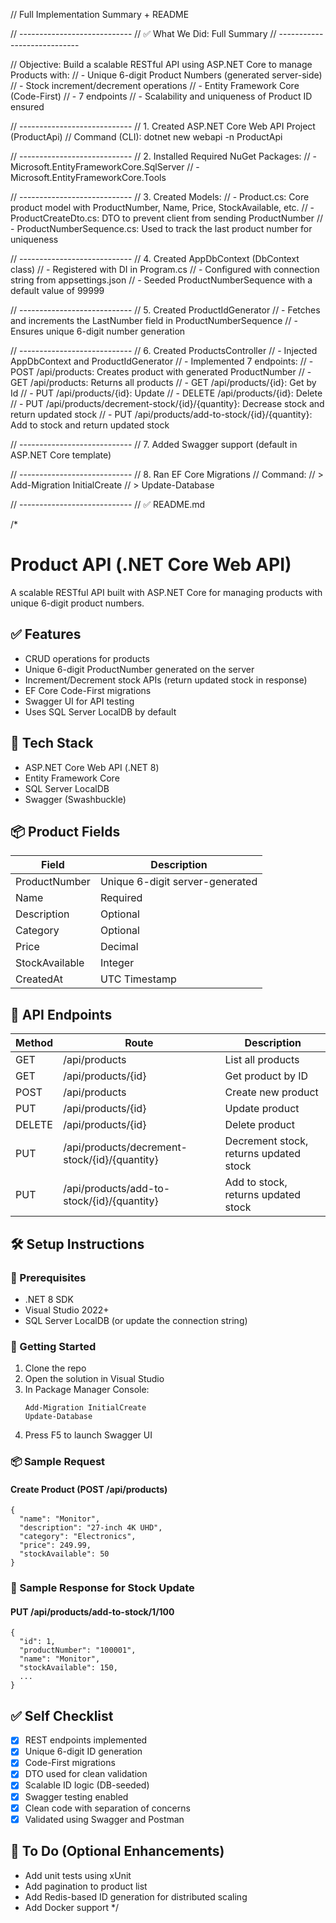 ﻿// Full Implementation Summary + README

// ----------------------------
// ✅ What We Did: Full Summary
// ----------------------------

//  Objective: Build a scalable RESTful API using ASP.NET Core to manage Products with:
// - Unique 6-digit Product Numbers (generated server-side)
// - Stock increment/decrement operations
// - Entity Framework Core (Code-First)
// - 7 endpoints
// - Scalability and uniqueness of Product ID ensured

// ----------------------------
// 1. Created ASP.NET Core Web API Project (ProductApi)
// Command (CLI): dotnet new webapi -n ProductApi

// ----------------------------
// 2. Installed Required NuGet Packages:
// - Microsoft.EntityFrameworkCore.SqlServer
// - Microsoft.EntityFrameworkCore.Tools

// ----------------------------
// 3. Created Models:
// - Product.cs: Core product model with ProductNumber, Name, Price, StockAvailable, etc.
// - ProductCreateDto.cs: DTO to prevent client from sending ProductNumber
// - ProductNumberSequence.cs: Used to track the last product number for uniqueness

// ----------------------------
// 4. Created AppDbContext (DbContext class)
// - Registered with DI in Program.cs
// - Configured with connection string from appsettings.json
// - Seeded ProductNumberSequence with a default value of 99999

// ----------------------------
// 5. Created ProductIdGenerator
// - Fetches and increments the LastNumber field in ProductNumberSequence
// - Ensures unique 6-digit number generation

// ----------------------------
// 6. Created ProductsController
// - Injected AppDbContext and ProductIdGenerator
// - Implemented 7 endpoints:
//   - POST /api/products: Creates product with generated ProductNumber
//   - GET /api/products: Returns all products
//   - GET /api/products/{id}: Get by Id
//   - PUT /api/products/{id}: Update
//   - DELETE /api/products/{id}: Delete
//   - PUT /api/products/decrement-stock/{id}/{quantity}: Decrease stock and return updated stock
//   - PUT /api/products/add-to-stock/{id}/{quantity}: Add to stock and return updated stock

// ----------------------------
// 7. Added Swagger support (default in ASP.NET Core template)

// ----------------------------
// 8. Ran EF Core Migrations
// Command:
// > Add-Migration InitialCreate
// > Update-Database

// ----------------------------
// ✅ README.md

/*
# Product API (.NET Core Web API)

A scalable RESTful API built with ASP.NET Core for managing products with unique 6-digit product numbers.

## ✅ Features
- CRUD operations for products
- Unique 6-digit ProductNumber generated on the server
- Increment/Decrement stock APIs (return updated stock in response)
- EF Core Code-First migrations
- Swagger UI for API testing
- Uses SQL Server LocalDB by default

## 📁 Tech Stack
- ASP.NET Core Web API (.NET 8)
- Entity Framework Core
- SQL Server LocalDB
- Swagger (Swashbuckle)

## 📦 Product Fields
| Field            | Description                     |
|------------------|----------------------------------|
| ProductNumber     | Unique 6-digit server-generated |
| Name              | Required                         |
| Description       | Optional                         |
| Category          | Optional                         |
| Price             | Decimal                          |
| StockAvailable    | Integer                          |
| CreatedAt         | UTC Timestamp                    |

## 🔗 API Endpoints
| Method | Route                                             | Description                            |
|--------|---------------------------------------------------|----------------------------------------|
| GET    | /api/products                                     | List all products                      |
| GET    | /api/products/{id}                                | Get product by ID                      |
| POST   | /api/products                                     | Create new product                     |
| PUT    | /api/products/{id}                                | Update product                         |
| DELETE | /api/products/{id}                                | Delete product                         |
| PUT    | /api/products/decrement-stock/{id}/{quantity}     | Decrement stock, returns updated stock |
| PUT    | /api/products/add-to-stock/{id}/{quantity}        | Add to stock, returns updated stock    |

## 🛠️ Setup Instructions

### 🔧 Prerequisites
- .NET 8 SDK
- Visual Studio 2022+
- SQL Server LocalDB (or update the connection string)

### 🚀 Getting Started
1. Clone the repo
2. Open the solution in Visual Studio
3. In Package Manager Console:
    ```
    Add-Migration InitialCreate
    Update-Database
    ```
4. Press F5 to launch Swagger UI

### 📦 Sample Request
#### Create Product (POST /api/products)
```
{
  "name": "Monitor",
  "description": "27-inch 4K UHD",
  "category": "Electronics",
  "price": 249.99,
  "stockAvailable": 50
}
```

### 🔁 Sample Response for Stock Update
#### PUT /api/products/add-to-stock/1/100
```
{
  "id": 1,
  "productNumber": "100001",
  "name": "Monitor",
  "stockAvailable": 150,
  ...
}
```

## ✅ Self Checklist
- [x] REST endpoints implemented
- [x] Unique 6-digit ID generation
- [x] Code-First migrations
- [x] DTO used for clean validation
- [x] Scalable ID logic (DB-seeded)
- [x] Swagger testing enabled
- [x] Clean code with separation of concerns
- [x] Validated using Swagger and Postman

## 🧪 To Do (Optional Enhancements)
- Add unit tests using xUnit
- Add pagination to product list
- Add Redis-based ID generation for distributed scaling
- Add Docker support
*/
